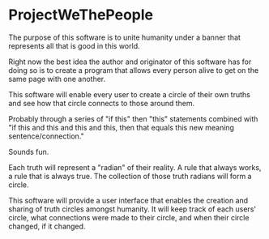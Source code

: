 # ProjectWeThePeople

The purpose of this software is to unite humanity under a banner that represents all that is good in this world. 

Right now the best idea the author and originator of this software has for doing so is to create a program that allows every person alive to get on the same page with one another. 

This software will enable every user to create a circle of their own truths and see how that circle connects to those around them. 

Probably through a series of "if this" then "this" statements combined with "if this and this and this and this, then that equals this new meaning sentence/connection."

Sounds fun. 


Each truth will represent a "radian" of their reality. A rule that always works, a rule that is always true. The collection of those truth radians will form a circle. 

This software will provide a user interface that enables the creation and sharing of truth circles amongst humanity. It will keep track of each users' circle, what connections were made to their circle, and when their circle changed, if it changed.  